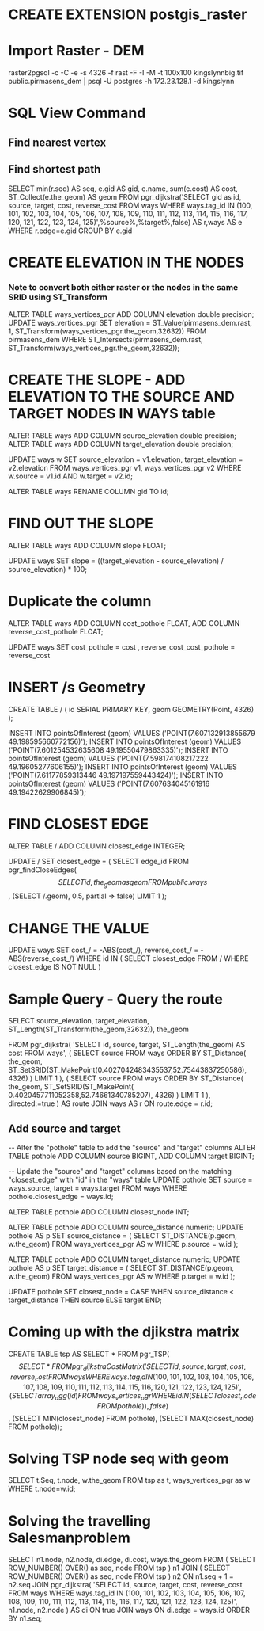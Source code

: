 # CREATE EXTENSION postgis_raster


# Import Raster - DEM
raster2pgsql -c -C -e -s 4326 -f rast -F -I -M -t 100x100 kingslynnbig.tif public.pirmasens_dem | psql -U postgres -h 172.23.128.1 -d kingslynn

# SQL View Command 
## Find nearest vertex


## Find shortest path 
SELECT
 min(r.seq) AS seq,
 e.gid AS gid,
 e.name,
 sum(e.cost) AS cost,
 ST_Collect(e.the_geom) AS geom 
 FROM pgr_dijkstra('SELECT gid as id, source, target, cost, reverse_cost FROM ways WHERE ways.tag_id IN (100, 101, 102, 103, 104, 105, 106, 107, 108, 109, 110, 111, 112, 113, 114, 115, 116, 117, 120, 121, 122, 123, 124, 125)',%source%,%target%,false) AS r,ways AS e 
 WHERE r.edge=e.gid GROUP BY e.gid


# CREATE ELEVATION IN THE NODES
### Note to convert both either raster or the nodes in the same SRID using ST_Transform
ALTER TABLE ways_vertices_pgr ADD COLUMN elevation double precision;
UPDATE ways_vertices_pgr
SET elevation = ST_Value(pirmasens_dem.rast, 1,  ST_Transform(ways_vertices_pgr.the_geom,32632))
FROM pirmasens_dem
WHERE ST_Intersects(pirmasens_dem.rast, ST_Transform(ways_vertices_pgr.the_geom,32632));

# CREATE THE SLOPE - ADD ELEVATION TO THE SOURCE AND TARGET NODES IN WAYS table 

ALTER TABLE ways ADD COLUMN source_elevation double precision;
ALTER TABLE ways ADD COLUMN target_elevation double precision;

UPDATE ways w
SET source_elevation = v1.elevation,
    target_elevation = v2.elevation
FROM ways_vertices_pgr v1, ways_vertices_pgr v2
WHERE w.source = v1.id
AND w.target = v2.id;

ALTER TABLE ways RENAME COLUMN gid TO id;

# FIND OUT THE SLOPE
ALTER TABLE ways ADD COLUMN slope FLOAT;

UPDATE ways SET slope = ((target_elevation - source_elevation) / source_elevation) * 100;

# Duplicate the column
ALTER TABLE ways ADD COLUMN cost_pothole FLOAT,
                   ADD COLUMN reverse_cost_pothole FLOAT;

UPDATE ways
SET cost_pothole = cost ,
    reverse_cost_cost_pothole = reverse_cost


# INSERT /s Geometry
CREATE TABLE / (
    id SERIAL PRIMARY KEY,
    geom GEOMETRY(Point, 4326)
);

INSERT INTO pointsOfInterest (geom) VALUES ('POINT(7.607132913855679 49.198595660772156)');
INSERT INTO pointsOfInterest (geom) VALUES ('POINT(7.601254532635608 49.19550479863335)');
INSERT INTO pointsOfInterest (geom) VALUES ('POINT(7.598174108217222 49.19605277606155)');
INSERT INTO pointsOfInterest (geom) VALUES ('POINT(7.61177859313446 49.197197559443424)');
INSERT INTO pointsOfInterest (geom) VALUES ('POINT(7.607634045161916 49.19422629906845)');


# FIND CLOSEST EDGE
ALTER TABLE / ADD COLUMN closest_edge INTEGER;


UPDATE / SET closest_edge = (
  SELECT edge_id FROM pgr_findCloseEdges(
    $$SELECT id, the_geom as geom FROM public.ways$$,
    (SELECT /.geom),
    0.5, partial => false)
  LIMIT 1
);

# CHANGE THE VALUE
UPDATE ways
SET cost_/ = -ABS(cost_/),
    reverse_cost_/ = -ABS(reverse_cost_/)
WHERE id IN (
  SELECT closest_edge FROM /
  WHERE closest_edge IS NOT NULL
)




# Sample Query - Query the route
SELECT  source_elevation, target_elevation, ST_Length(ST_Transform(the_geom,32632)), the_geom

FROM pgr_dijkstra(
    'SELECT id, source, target, ST_Length(the_geom) AS cost FROM ways',
    (
        SELECT source
        FROM ways
        ORDER BY ST_Distance(
            the_geom,
            ST_SetSRID(ST_MakePoint(0.4027042483435537,52.75443837250586), 4326)
        )
        LIMIT 1
    ),
    (
        SELECT source
        FROM ways
        ORDER BY ST_Distance(
            the_geom,
            ST_SetSRID(ST_MakePoint(  0.4020457711052358,52.74661340785207), 4326)
        )
        LIMIT 1
    ),
    directed:=true
) AS route
JOIN ways AS r ON route.edge = r.id;




## Add source and target
-- Alter the "pothole" table to add the "source" and "target" columns
ALTER TABLE pothole
ADD COLUMN source BIGINT,
ADD COLUMN target BIGINT;

-- Update the "source" and "target" columns based on the matching "closest_edge" with "id" in the "ways" table
UPDATE pothole
SET source = ways.source, target = ways.target
FROM ways
WHERE pothole.closest_edge = ways.id;

ALTER TABLE pothole
ADD COLUMN closest_node INT;

ALTER TABLE pothole ADD COLUMN source_distance numeric;
UPDATE pothole AS p
SET source_distance = (
    SELECT ST_DISTANCE(p.geom, w.the_geom)
    FROM ways_vertices_pgr AS w
    WHERE p.source = w.id
);

ALTER TABLE pothole ADD COLUMN target_distance numeric;
UPDATE pothole AS p
SET target_distance = (
    SELECT ST_DISTANCE(p.geom, w.the_geom)
    FROM ways_vertices_pgr AS w
    WHERE p.target = w.id
);

UPDATE pothole
SET closest_node = CASE
    WHEN source_distance < target_distance THEN source
    ELSE target
END;

  
  

# Coming up with the djikstra matrix
CREATE TABLE tsp AS SELECT *
FROM pgr_TSP(
  $$SELECT * FROM pgr_dijkstraCostMatrix(
    'SELECT id, source, target, cost, reverse_cost FROM ways WHERE ways.tag_id IN (100, 101, 102, 103, 104, 105, 106, 107, 108, 109, 110, 111, 112, 113, 114, 115, 116, 120, 121, 122, 123, 124, 125)',
    (SELECT array_agg(id)
    FROM ways_vertices_pgr
    WHERE id IN (SELECT closest_node FROM pothole)),
    false)$$, (SELECT MIN(closest_node) FROM pothole), (SELECT MAX(closest_node) FROM pothole));

  
# Solving TSP node seq with geom
SELECT t.Seq, t.node, w.the_geom FROM tsp as t, ways_vertices_pgr as w WHERE t.node=w.id;



# Solving the travelling Salesmanproblem
  SELECT n1.node, n2.node, di.edge, di.cost, ways.the_geom
FROM (
    SELECT ROW_NUMBER() OVER() as seq, node
    FROM tsp
) n1
JOIN (
    SELECT ROW_NUMBER() OVER() as seq, node
    FROM tsp
) n2 ON n1.seq + 1 = n2.seq
JOIN pgr_dijkstra(
    'SELECT id, source, target, cost, reverse_cost FROM ways WHERE ways.tag_id IN (100, 101, 102, 103, 104, 105, 106, 107, 108, 109, 110, 111, 112, 113, 114, 115, 116, 117, 120, 121, 122, 123, 124, 125)',
    n1.node,
    n2.node
) AS di ON true
JOIN ways ON di.edge = ways.id
ORDER BY n1.seq;













